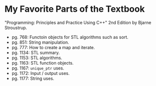 <br>
<br>

# My Favorite Parts of the Textbook

"Programming: Principles and Practice Using C++" 2nd Edition by Bjarne Stroustrup.

- pg. 768: Functoin objects for STL algorithms such as sort.
- pg. 851: String manipulation.
- pg. 777: How to create a map and iterate.
- pg. 1134: STL summary.
- pg. 1153: STL algorithms.
- pg. 1163: STL function objects.
- pg. 1167: `unique_ptr` uses.
- pg. 1172: Input / output uses.
- pg. 1177: String uses.

<br>
<br>
<br>
